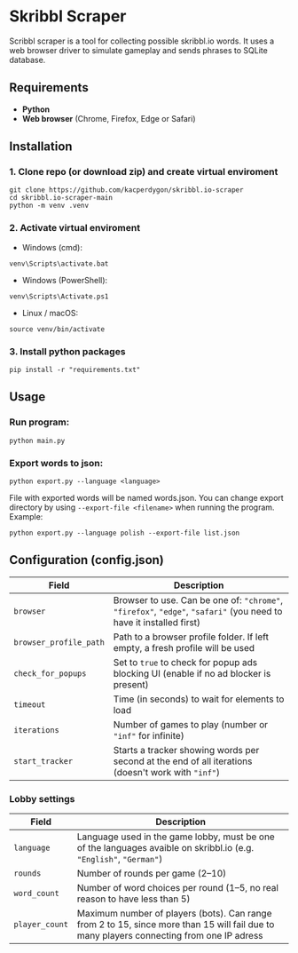 # Skribbl Scraper

Scribbl scraper is a tool for collecting possible skribbl.io words. It uses a web browser driver to simulate gameplay and sends phrases to SQLite database.

## Requirements
- **Python**
- **Web browser** (Chrome, Firefox, Edge or Safari)

## Installation
### 1. Clone repo (or download zip) and create virtual enviroment
```
git clone https://github.com/kacperdygon/skribbl.io-scraper
cd skribbl.io-scraper-main
python -m venv .venv
```
### 2. Activate virtual enviroment
- Windows (cmd):
```
venv\Scripts\activate.bat
```
- Windows (PowerShell):
```
venv\Scripts\Activate.ps1
```
- Linux / macOS:
```
source venv/bin/activate
```
### 3. Install python packages
```
pip install -r "requirements.txt"
```

## Usage
### Run program:
```
python main.py
```
### Export words to json:
```
python export.py --language <language>
```
File with exported words will be named words.json. You can change export directory by using `--export-file <filename>` when running the program. Example:
```
python export.py --language polish --export-file list.json
```

## Configuration (config.json)

| Field                  | Description                                                                                                        |
| ---------------------- | ------------------------------------------------------------------------------------------------------------------ |
| `browser`              | Browser to use. Can be one of: `"chrome"`, `"firefox"`, `"edge"`, `"safari"` (you need to have it installed first) |
| `browser_profile_path` | Path to a browser profile folder. If left empty, a fresh profile will be used                                      |
| `check_for_popups`     | Set to `true` to check for popup ads blocking UI (enable if no ad blocker is present)                              |
| `timeout`              | Time (in seconds) to wait for elements to load                                                                     |
| `iterations`           | Number of games to play (number or `"inf"` for infinite)                                                           |
| `start_tracker`        | Starts a tracker showing words per second at the end of all iterations (doesn't work with `"inf"`)                 |

### Lobby settings

| Field          | Description                                                                                                                              |
| -------------- | ---------------------------------------------------------------------------------------------------------------------------------------- |
| `language`     | Language used in the game lobby, must be one of the languages avaible on skribbl.io (e.g. `"English"`, `"German"`)                       |
| `rounds`       | Number of rounds per game (2–10)                                                                                                         |
| `word_count`   | Number of word choices per round (1–5, no real reason to have less than 5)                                                               |
| `player_count` | Maximum number of players (bots). Can range from 2 to 15, since more than 15 will fail due to many players connecting from one IP adress |